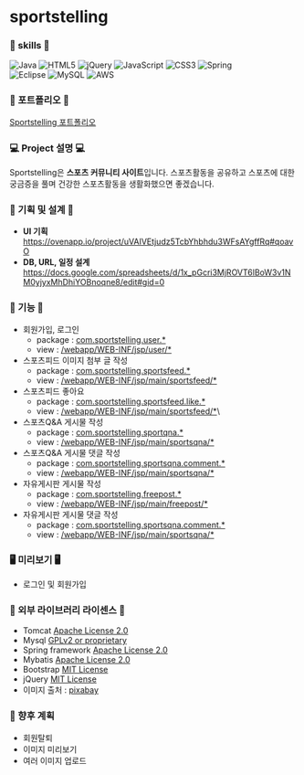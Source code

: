 sportstelling
=============
### 💪 skills 💪
![Java](https://img.shields.io/badge/java-%23ED8B00.svg?style=for-the-badge&logo=java&logoColor=white)
![HTML5](https://img.shields.io/badge/html5-%23E34F26.svg?style=for-the-badge&logo=html5&logoColor=white)
![jQuery](https://img.shields.io/badge/jquery-%230769AD.svg?style=for-the-badge&logo=jquery&logoColor=white)
![JavaScript](https://img.shields.io/badge/javascript-%23323330.svg?style=for-the-badge&logo=javascript&logoColor=%23F7DF1E)
![CSS3](https://img.shields.io/badge/css3-%231572B6.svg?style=for-the-badge&logo=css3&logoColor=white)
![Spring](https://img.shields.io/badge/spring-%236DB33F.svg?style=for-the-badge&logo=spring&logoColor=white)  
![Eclipse](https://img.shields.io/badge/Eclipse-FE7A16.svg?style=for-the-badge&logo=Eclipse&logoColor=white)
![MySQL](https://img.shields.io/badge/mysql-%2300f.svg?style=for-the-badge&logo=mysql&logoColor=white)
![AWS](https://img.shields.io/badge/AWS-%23FF9900.svg?style=for-the-badge&logo=amazon-aws&logoColor=white)

### 🧾 포트폴리오 🧾
[Sportstelling 포트폴리오](https://github.com/Starkyoobin/sportstelling/blob/develop/Sportstelling.pdf)

### 💻 Project 설명 💻
Sportstelling은 **스포츠 커뮤니티 사이트**입니다. 스포츠활동을 공유하고 스포츠에 대한 궁금증을 풀며 건강한 스포츠활동을 생활화했으면 좋겠습니다.

### 📝 기획 및 설계 📝
- **UI 기획**  
https://ovenapp.io/project/uVAIVEtjudz5TcbYhbhdu3WFsAYgffRq#qoavO
- **DB, URL, 일정 설계**  
https://docs.google.com/spreadsheets/d/1x_pGcri3MjROVT6lBoW3v1NM0yjyxMhDhiYOBnoqne8/edit#gid=0

### 🔧 기능 🔧
- 회원가입, 로그인
  - package : [com.sportstelling.user.*](https://github.com/Starkyoobin/sportstelling/tree/develop/src/main/java/com/sportstelling/user)
  - view : [/webapp/WEB-INF/jsp/user/*](https://github.com/Starkyoobin/sportstelling/tree/develop/src/main/webapp/WEB-INF/jsp/sign)
- 스포츠피드 이미지 첨부 글 작성
  - package : [com.sportstelling.sportsfeed.*](https://github.com/Starkyoobin/sportstelling/tree/develop/src/main/java/com/sportstelling/sportsfeed)
  - view : [/webapp/WEB-INF/jsp/main/sportsfeed/*](https://github.com/Starkyoobin/sportstelling/tree/develop/src/main/webapp/WEB-INF/jsp/main/sportsfeed)
- 스포츠피드 좋아요
  - package : [com.sportstelling.sportsfeed.like.*](https://github.com/Starkyoobin/sportstelling/tree/develop/src/main/java/com/sportstelling/sportsfeed/like)
  - view : [/webapp/WEB-INF/jsp/main/sportsfeed/*](https://github.com/Starkyoobin/sportstelling/tree/develop/src/main/webapp/WEB-INF/jsp/main/sportsfeed)\
- 스포츠Q&A 게시물 작성
  - package : [com.sportstelling.sportqna.*](https://github.com/Starkyoobin/sportstelling/tree/develop/src/main/java/com/sportstelling/sportsqna)
  - view : [/webapp/WEB-INF/jsp/main/sportsqna/*](https://github.com/Starkyoobin/sportstelling/tree/develop/src/main/webapp/WEB-INF/jsp/main/sportsqna)
- 스포츠Q&A 게시물 댓글 작성
  - package : [com.sportstelling.sportsqna.comment.*](https://github.com/Starkyoobin/sportstelling/tree/develop/src/main/java/com/sportstelling/sportsqna/comment)
  - view : [/webapp/WEB-INF/jsp/main/sportsqna/*](https://github.com/Starkyoobin/sportstelling/tree/develop/src/main/webapp/WEB-INF/jsp/main/sportsqna)
- 자유게시판 게시물 작성
  - package : [com.sportstelling.freepost.*](https://github.com/Starkyoobin/sportstelling/tree/develop/src/main/java/com/sportstelling/freepost)
  - view : [/webapp/WEB-INF/jsp/main/freepost/*](https://github.com/Starkyoobin/sportstelling/tree/develop/src/main/webapp/WEB-INF/jsp/main/freepost)
- 자유게시판 게시물 댓글 작성
  - package : [com.sportstelling.sportsqna.comment.*](https://github.com/Starkyoobin/sportstelling/tree/develop/src/main/java/com/sportstelling/freepost/comment)
  - view : [/webapp/WEB-INF/jsp/main/sportsqna/*](https://github.com/Starkyoobin/sportstelling/tree/develop/src/main/webapp/WEB-INF/jsp/main/freepost)

### 🖥 미리보기 🖥
- 로그인 및 회원가입

### 🔗 외부 라이브러리 라이센스 🔗 

* Tomcat [Apache License 2.0](https://www.apache.org/licenses/LICENSE-2.0) 
* Mysql [GPLv2 or proprietary](https://www.gnu.org/licenses/gpl-3.0.html)
* Spring framework [Apache License 2.0](https://www.apache.org/licenses/LICENSE-2.0)  
* Mybatis [Apache License 2.0](https://www.apache.org/licenses/LICENSE-2.0)
* Bootstrap [MIT License](https://opensource.org/licenses/MIT)
* jQuery [MIT License](https://opensource.org/licenses/MIT)
* 이미지 출처 : [pixabay](https://pixabay.com/ko/)

### 📝 향후 계획
- 회원탈퇴
- 이미지 미리보기
- 여러 이미지 업로드
